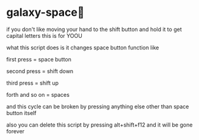 # galaxy-space🌌
if you don't like moving your hand to the shift button and hold it to get capital letters this is for YOOU


what this script does is it changes space button function like

first press = space button

second press = shift down

third press = shift up

forth and so on = spaces


and this cycle can be broken by pressing anything else other than space button itself


also you can delete this script by pressing alt+shift+f12 and it will be gone forever
